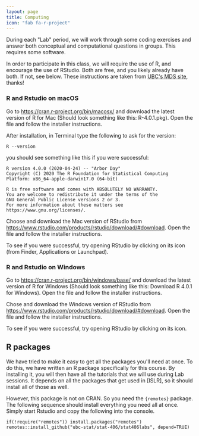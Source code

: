 ```yaml
---
layout: page
title: Computing
icon: "fab fa-r-project"
---
```


During each "Lab" period, we will work through some coding exercises and answer 
both conceptual and computational questions in groups. This requires some software.

In order to participate in this class, we will require the use of R, and encourage
the use of RStudio. Both are free, and you likely already have both. If not, see below.
These instructions are taken from [UBC's MDS site](https://ubc-mds.github.io/resources_pages/installation_instructions/), thanks!

### R and Rstudio on macOS

Go to <https://cran.r-project.org/bin/macosx/> and download the latest version of R for Mac (Should look something like this: R-4.0.1.pkg). Open the file and follow the installer instructions.

After installation, in Terminal type the following to ask for the version:
```
R --version
```

you should see something like this if you were successful:
```
R version 4.0.0 (2020-04-24) -- "Arbor Day"
Copyright (C) 2020 The R Foundation for Statistical Computing
Platform: x86_64-apple-darwin17.0 (64-bit)

R is free software and comes with ABSOLUTELY NO WARRANTY.
You are welcome to redistribute it under the terms of the
GNU General Public License versions 2 or 3.
For more information about these matters see
https://www.gnu.org/licenses/.
```

Choose and download the Mac version of RStudio from <https://www.rstudio.com/products/rstudio/download/#download>. Open the file and follow the installer instructions.

To see if you were successful, try opening RStudio by clicking on its icon (from Finder, Applications or Launchpad).

### R and Rstudio on Windows

Go to <https://cran.r-project.org/bin/windows/base/> and download the latest version of R for Windows (Should look something like this: Download R 4.0.1 for Windows). Open the file and follow the installer instructions.

Chose and download the Windows version of RStudio from <https://www.rstudio.com/products/rstudio/download/#download>. Open the file and follow the installer instructions.

To see if you were successful, try opening RStudio by clicking on its icon. 

## R packages

We have tried to make it easy to get all the packages you'll need at once. To do this,
we have written an R package specifically for this course. By installing it, you will
then have all the tutorials that we will use during Lab sessions. It depends on all the packages
that get used in \[ISLR\], so it should install all of those as well. 

However, this package is not on CRAN. So you need the `{remotes}` package. The following sequence should
install everything you need all at once. Simply start Rstudio and copy the following into the console.

```
if(!require("remotes")) install.packages("remotes")
remotes::install_github("ubc-stat/stat-406/stat406labs", depend=TRUE)
```
